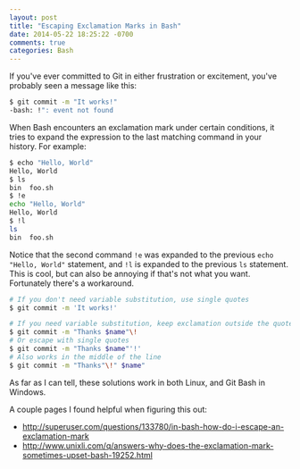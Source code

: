 ```yaml
---
layout: post
title: "Escaping Exclamation Marks in Bash"
date: 2014-05-22 18:25:22 -0700
comments: true
categories: Bash
---
```


If you've ever committed to Git in either frustration or excitement, you've probably seen a message like this:

```bash
$ git commit -m "It works!"
-bash: !": event not found
```

When Bash encounters an exclamation mark under certain conditions, it tries to expand the expression to the last matching command in your history.
For example:

```bash
$ echo "Hello, World"
Hello, World
$ ls
bin  foo.sh
$ !e
echo "Hello, World"
Hello, World
$ !l
ls
bin  foo.sh
```

Notice that the second command `!e` was expanded to the previous `echo "Hello, World"` statement, and `!l` is expanded to the previous `ls` statement.
This is cool, but can also be annoying if that's not what you want.
Fortunately there's a workaround.

```bash
# If you don't need variable substitution, use single quotes
$ git commit -m 'It works!'

# If you need variable substitution, keep exclamation outside the quotes
$ git commit -m "Thanks $name"\!
# Or escape with single quotes
$ git commit -m "Thanks $name"'!'
# Also works in the middle of the line
$ git commit -m "Thanks"\!" $name"
```

As far as I can tell, these solutions work in both Linux, and Git Bash in Windows.

A couple pages I found helpful when figuring this out:

* http://superuser.com/questions/133780/in-bash-how-do-i-escape-an-exclamation-mark
* http://www.unixli.com/q/answers-why-does-the-exclamation-mark-sometimes-upset-bash-19252.html